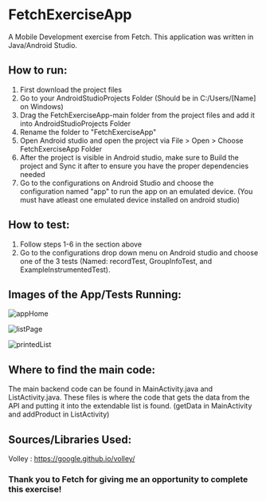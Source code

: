 # FetchExerciseApp
A Mobile Development exercise from Fetch. This application was written in Java/Android Studio.

## How to run:

1. First download the project files
2. Go to your AndroidStudioProjects Folder (Should be in C:/Users/[Name] on Windows)
3. Drag the FetchExerciseApp-main folder from the project files and add it into AndroidStudioProjects Folder
4. Rename the folder to "FetchExerciseApp"
5. Open Android studio and open the project via File > Open > Choose FetchExerciseApp Folder
6. After the project is visible in Android studio, make sure to Build the project and Sync it after to ensure you have the proper dependencies needed
7. Go to the configurations on Android Studio and choose the configuration named "app" to run the app on an emulated device. (You must have atleast one emulated device installed on android studio)

## How to test:
1. Follow steps 1-6 in the section above
2. Go to the configurations drop down menu on Android studio and choose one of the 3 tests (Named: recordTest, GroupInfoTest, and ExampleInstrumentedTest).

## Images of the App/Tests Running:

![appHome](https://github.com/willkopec/FetchExerciseApp/assets/85149000/a4626fdb-5e4e-4031-b02d-8f9f3c40b103)

![listPage](https://github.com/willkopec/FetchExerciseApp/assets/85149000/7034c46f-6bc1-4a87-b3c5-db8ec25fe870)

![printedList](https://github.com/willkopec/FetchExerciseApp/assets/85149000/1c809720-a6a1-4109-9624-2c4f02c430d0)

## Where to find the main code:
The main backend code can be found in MainActivity.java and ListActivity.java. These files is where the code that gets the data from the API and putting it into the extendable list is found. 
(getData in MainActivity and addProduct in ListActivity)

## Sources/Libraries Used:
Volley : https://google.github.io/volley/

### Thank you to Fetch for giving me an opportunity to complete this exercise!
